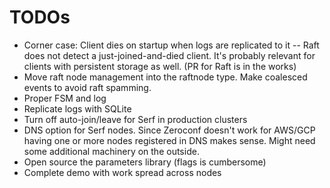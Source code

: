# TODOs
* Corner case: Client dies on startup when logs are replicated to it -- Raft does not
  detect a just-joined-and-died client. It's probably relevant for clients with
  persistent storage as well. (PR for Raft is in the works)
* Move raft node management into the raftnode type. Make coalesced events to avoid
  raft spamming.
* Proper FSM and log
* Replicate logs with SQLite
* Turn off auto-join/leave for Serf in production clusters
* DNS option for Serf nodes. Since Zeroconf doesn't work for AWS/GCP
  having one or more nodes registered in DNS makes sense. Might need
  some additional machinery on the outside.
* Open source the parameters library (flags is cumbersome)
* Complete demo with work spread across nodes
